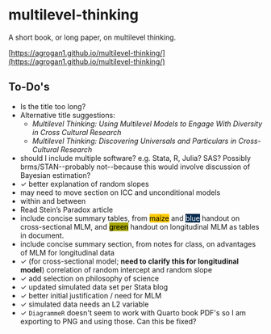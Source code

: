 # multilevel-thinking

A short book, or long paper, on multilevel thinking.

[https://agrogan1.github.io/multilevel-thinking/](https://agrogan1.github.io/multilevel-thinking/)

## To-Do's

* Is the title too long? 
* Alternative title suggestions: 
    + *Multilevel Thinking: Using Multilevel Models to Engage With Diversity in Cross Cultural Research*
    + *Multilevel Thinking: Discovering Universals and Particulars in Cross-Cultural Research*
* should I include multiple software? e.g. Stata, R, Julia? SAS? Possibly brms/STAN--probably not--because this would involve discussion of Bayesian estimation?
* ✓ better explanation of random slopes
* may need to move section on ICC and unconditional models
* within and between
* Read Stein’s Paradox article
* include concise summary tables, from <span style="background-color:#FFCB05;color:black">maize</span> and <span style="background-color:#00274C;color:white">blue</span> handout on cross-sectional MLM, and <span style="background-color:#A5A508;color:black">green</span> handout on longitudinal MLM as tables in document.
* include concise summary section, from notes for class, on advantages of MLM for longitudinal data
* ✓ (for cross-sectional model; **need to clarify this for longitudinal model**) correlation of random intercept and random slope
* ✓ add selection on philosophy of science
* ✓ updated simulated data set per Stata blog
* ✓ better initial justification / need for MLM
* ✓ simulated data needs an L2 variable
* ✓ `DiagrammeR` doesn't seem to work with Quarto book PDF's so I am exporting to PNG and using those. Can this be fixed? 

